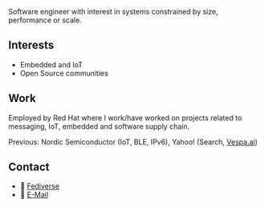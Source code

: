 Software engineer with interest in systems constrained by size, performance or scale.

## Interests
* Embedded and IoT
* Open Source communities

## Work 
Employed by Red Hat where I work/have worked on projects related to messaging, IoT, embedded and software supply chain.

Previous: Nordic Semiconductor (IoT, BLE, IPv6), Yahoo! (Search, [Vespa.ai](https://vespa.ai))

## Contact

* 🐘 [Fediverse](https://hachyderm.io/@lulf)
*  :incoming_envelope: [E-Mail](mailto:ulf.lilleengen@gmail.com)
  
<!--
**lulf/lulf** is a ✨ _special_ ✨ repository because its `README.md` (this file) appears on your GitHub profile.

Here are some ideas to get you started:

- 🔭 I’m currently working on ...
- 🌱 I’m currently learning ...
- 👯 I’m looking to collaborate on ...
- 🤔 I’m looking for help with ...
- 💬 Ask me about ...
- 📫 How to reach me: ...
- 😄 Pronouns: ...
- ⚡ Fun fact: ...
-->
